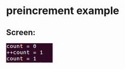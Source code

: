 # preincrement example
## Screen:
![alt-текст](https://github.com/Asqvella/experience/blob/master/preincrement/img/preincrement.png "postincrement.png")
